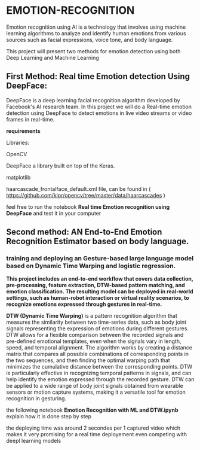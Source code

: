 # EMOTION-RECOGNITION
  Emotion recognition using AI is a technology that involves using machine learning algorithms to analyze and identify human emotions from various sources such as facial expressions, voice tone, and body language.

  This project will present two methods for emotion detection using both Deep Learning and Machine Learning

## First Method: Real time Emotion detection Using DeepFace:

  DeepFace is a deep learning facial recognition algorithm developed by Facebook's AI research team.
In this project we will do a Real-time emotion detection using DeepFace to detect emotions in live video streams or video frames in real-time. 

__requirements__

Libraries:

  OpenCV

  DeepFace a library built on top of the Keras.
    
  matplotlib
    
haarcascade_frontalface_default.xml file, can be found in ( https://github.com/kipr/opencv/tree/master/data/haarcascades )

feel free to run the notebook __Real time Emotion recognition using DeepFace__ and test it in your computer


## Second method: AN End-to-End Emotion Recognition Estimator based on body language.


### __training and deploying an Gesture-based large language model based on Dynamic Time Warping and logistic regression.__

__This project includes an end-to-end workflow that covers data collection, pre-processing, feature extraction, DTW-based pattern matching, and emotion classification. The resulting model can be deployed in real-world settings, such as human-robot interaction or virtual reality scenarios, to recognize emotions expressed through gestures in real-time.__

__DTW (Dynamic Time Warping)__ is a pattern recognition algorithm that measures the similarity between two time-series data, such as body joint signals representing the expression of emotions during different gestures. DTW allows for a flexible comparison between the recorded signals and pre-defined emotional templates, even when the signals vary in length, speed, and temporal alignment. The algorithm works by creating a distance matrix that compares all possible combinations of corresponding points in the two sequences, and then finding the optimal warping path that minimizes the cumulative distance between the corresponding points. DTW is particularly effective in recognizing temporal patterns in signals, and can help identify the emotion expressed through the recorded gesture. DTW can be applied to a wide range of body joint signals obtained from wearable sensors or motion capture systems, making it a versatile tool for emotion recognition in gesturing.

the following notebook __Emotion Recognition with ML and DTW.ipynb__ explain how it is done step by step

the deploying time was around 2 secondes per 1 captured video which makes it very promising for a real time deployement even competing with deepl learning models 
